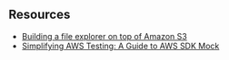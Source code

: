 ## Resources

- [Building a file explorer on top of Amazon S3](https://shinesolutions.com/2015/05/20/building-a-file-explorer-on-top-of-amazon-s3/)
- [Simplifying AWS Testing: A Guide to AWS SDK Mock](https://speedscale.com/blog/simplifying-aws-testing-a-guide-to-aws-sdk-mock/)
